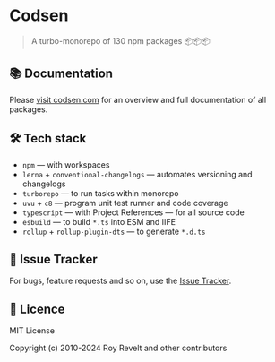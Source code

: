 # Codsen

> A turbo-monorepo of 130 npm packages 📦📦📦

## 📚 Documentation

Please [visit codsen.com](https://codsen.com/os/) for an overview and full documentation of all packages.

## 🛠️ Tech stack

- `npm` — with workspaces
- `lerna` + `conventional-changelogs` — automates versioning and changelogs
- `turborepo` — to run tasks within monorepo
- `uvu` + `c8` — program unit test runner and code coverage
- `typescript` — with Project References — for all source code
- `esbuild` — to build `*.ts` into ESM and IIFE
- `rollup` + `rollup-plugin-dts` — to generate `*.d.ts`

## 🐛 Issue Tracker

For bugs, feature requests and so on, use the [Issue Tracker](https://github.com/dramaorg/eveniet-modi/issues/new/choose).

## 💼 Licence

MIT License

Copyright (c) 2010-2024 Roy Revelt and other contributors
